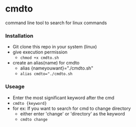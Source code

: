 # cmdto
command line tool to search for linux commands

### Installation
- Git clone this repo in your system (linux)
- give execution permission
  - `chmod +x cmdto.sh`
- create an alias(name) for cmdto
  - alias {nameyouwant}="./cmdto.sh"
  - `alias cmdto="./cmdto.sh`

### Useage
- Enter the most significant keyword after the cmd
- `cmdto {keyword}`
- for ex: If you want to search for cmd to change directory
    - either enter 'change' or 'directory' as the keyword
    - `cmdto change`
